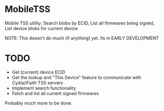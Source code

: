 MobileTSS
=========

Mobile TSS utility; Search blobs by ECID, List all firmwares being signed, List device blobs for current device

NOTE: This doesn't do much (if anything) yet. Its in EARLY DEVELOPMENT

TODO
====
- Get (current) device ECID
- Get the lookup and "This Device" feature to communicate with Cydia/iFaith TSS servers
- Implement search functionality
- Fetch and list all current signed firmwares

Probably much more to be done.